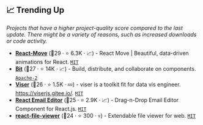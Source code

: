 ## 📈 Trending Up

_Projects that have a higher project-quality score compared to the last update. There might be a variety of reasons, such as increased downloads or code activity._

- <b><a href="https://github.com/sghall/react-move">React-Move</a></b> (🥇29 ·  ⭐ 6.3K · 📈) - React Move | Beautiful, data-driven animations for React. <code><a href="http://bit.ly/34MBwT8">MIT</a></code>
- <b><a href="https://github.com/teambit/bit">Bit</a></b> (🥉27 ·  ⭐ 14K · 📈) - Build, distribute, and collaborate on components. <code><a href="http://bit.ly/3nYMfla">Apache-2</a></code>
- <b><a href="https://github.com/viserjs/viser">Viser</a></b> (🥉26 ·  ⭐ 1.5K · 💤) - viser is a toolkit fit for data vis engineer. https://viserjs.gitee.io/. <code><a href="http://bit.ly/34MBwT8">MIT</a></code>
- <b><a href="https://github.com/unlayer/react-email-editor">React Email Editor</a></b> (🥉25 ·  ⭐ 2.9K · 📈) - Drag-n-Drop Email Editor Component for React.js. <code><a href="http://bit.ly/34MBwT8">MIT</a></code>
- <b><a href="https://github.com/plangrid/react-file-viewer">react-file-viewer</a></b> (🥉24 ·  ⭐ 300 · 💀) - Extendable file viewer for web. <code><a href="http://bit.ly/34MBwT8">MIT</a></code>

